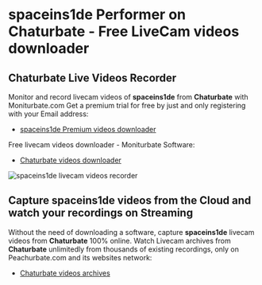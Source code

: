 # spaceins1de Performer on Chaturbate - Free LiveCam videos downloader

## Chaturbate Live Videos Recorder

Monitor and record livecam videos of **spaceins1de** from **Chaturbate** with Moniturbate.com
Get a premium trial for free by just and only registering with your Email address:
* [spaceins1de Premium videos downloader](https://moniturbate.com/request-demo-licence-key.html)

Free livecam videos downloader - Moniturbate Software:
* [Chaturbate videos downloader](https://moniturbate.com/moniturbate-download-software.html)

![spaceins1de livecam videos recorder](https://peachurnet.com/templates/moniturbate-software.png)


## Capture spaceins1de videos from the Cloud and watch your recordings on Streaming

Without the need of downloading a software, capture **spaceins1de** livecam videos from **Chaturbate** 100% online.
Watch Livecam archives from **Chaturbate** unlimitedly from thousands of existing recordings, only on Peachurbate.com and its websites network:
* [Chaturbate videos archives](https://peachurnet.com/)